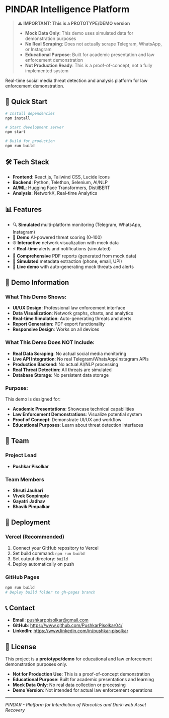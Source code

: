 # PINDAR Intelligence Platform

> **⚠️ IMPORTANT: This is a PROTOTYPE/DEMO version**
> 
> - **Mock Data Only**: This demo uses simulated data for demonstration purposes
> - **No Real Scraping**: Does not actually scrape Telegram, WhatsApp, or Instagram
> - **Educational Purpose**: Built for academic presentation and law enforcement demonstration
> - **Not Production Ready**: This is a proof-of-concept, not a fully implemented system

Real-time social media threat detection and analysis platform for law enforcement demonstration.

## 🚀 Quick Start

```bash
# Install dependencies
npm install

# Start development server
npm start

# Build for production
npm run build
```

## 🛠️ Tech Stack

- **Frontend**: React.js, Tailwind CSS, Lucide Icons
- **Backend**: Python, Telethon, Selenium, AI/NLP
- **AI/ML**: Hugging Face Transformers, DistilBERT
- **Analysis**: NetworkX, Real-time Analytics

## 📊 Features

- 🔍 **Simulated** multi-platform monitoring (Telegram, WhatsApp, Instagram)
- 🤖 **Demo** AI-powered threat scoring (0-100)
- 🌐 **Interactive** network visualization with mock data
- ⚡ **Real-time** alerts and notifications (simulated)
- 📄 **Comprehensive** PDF reports (generated from mock data)
- 🔗 **Simulated** metadata extraction (phone, email, UPI)
- 📱 **Live demo** with auto-generating mock threats and alerts

## 🎯 Demo Information

### What This Demo Shows:
- **UI/UX Design**: Professional law enforcement interface
- **Data Visualization**: Network graphs, charts, and analytics
- **Real-time Simulation**: Auto-generating threats and alerts
- **Report Generation**: PDF export functionality
- **Responsive Design**: Works on all devices

### What This Demo Does NOT Include:
- **Real Data Scraping**: No actual social media monitoring
- **Live API Integration**: No real Telegram/WhatsApp/Instagram APIs
- **Production Backend**: No actual AI/NLP processing
- **Real Threat Detection**: All threats are simulated
- **Database Storage**: No persistent data storage

### Purpose:
This demo is designed for:
- **Academic Presentations**: Showcase technical capabilities
- **Law Enforcement Demonstrations**: Visualize potential system
- **Proof of Concept**: Demonstrate UI/UX and workflow
- **Educational Purposes**: Learn about threat detection interfaces

## 👥 Team

### Project Lead
- **Pushkar Pisolkar**

### Team Members
- **Shruti Jauhari** 
- **Vivek Sonpimple**
- **Gayatri Jadhav** 
- **Bhavik Pimpalkar** 

## 🚀 Deployment

### Vercel (Recommended)
1. Connect your GitHub repository to Vercel
2. Set build command: `npm run build`
3. Set output directory: `build`
4. Deploy automatically on push

### GitHub Pages
```bash
npm run build
# Deploy build folder to gh-pages branch
```

## 📞 Contact

- **Email**: pushkarppisolkar@gmail.com
- **GitHub**: https://www.github.com/PushkarPisolkar04/
- **LinkedIn**: https://www.linkedin.com/in/pushkar-pisolkar

## 📄 License

This project is a **prototype/demo** for educational and law enforcement demonstration purposes only.

- **Not for Production Use**: This is a proof-of-concept demonstration
- **Educational Purpose**: Built for academic presentations and learning
- **Mock Data Only**: No real data collection or processing
- **Demo Version**: Not intended for actual law enforcement operations

---

*PINDAR - Platform for Interdiction of Narcotics and Dark-web Asset Recovery* 